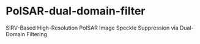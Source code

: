# PolSAR-dual-domain-filter
SIRV-Based High-Resolution PolSAR Image Speckle Suppression via Dual-Domain Filtering

